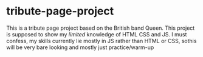 # tribute-page-project
This is a tribute page project based on the British band Queen. This project
is supposed to show my *limited* knowledge of HTML CSS and JS.
I must confess, my skills currently lie mostly in JS rather than HTML or CSS, sothis will be very bare looking and mostly just practice/warm-up
